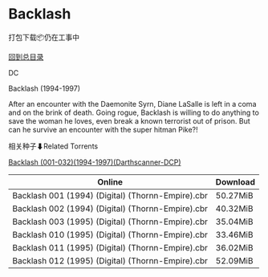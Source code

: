 # Backlash

打包下载📦仍在工事中

[回到总目录](/Catalogs.md)

DC

Backlash (1994-1997)

After an encounter with the Daemonite Syrn, Diane LaSalle is left in a coma and on the brink of death. Going rogue, Backlash is willing to do anything to save the woman he loves, even break a known terrorist out of prison. But can he survive an encounter with the super hitman Pike?!





相关种子⬇Related Torrents

[Backlash (001-032)(1994-1997)(Darthscanner-DCP)](https://github.com/alicewish/markdown/blob/master/torrent/Backlash--001-032--1994-1997--Darthscanner-DCP.md)

Online | Download
--- | ---
Backlash 001 (1994) (Digital) (Thornn-Empire).cbr | 50.27MiB
Backlash 002 (1994) (Digital) (Thornn-Empire).cbr | 40.32MiB
Backlash 003 (1995) (Digital) (Thornn-Empire).cbr | 35.04MiB
Backlash 010 (1995) (Digital) (Thornn-Empire).cbr | 33.46MiB
Backlash 011 (1995) (Digital) (Thornn-Empire).cbr | 36.02MiB
Backlash 012 (1995) (Digital) (Thornn-Empire).cbr | 52.09MiB